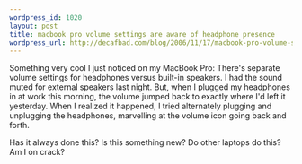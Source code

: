 ```yaml
--- 
wordpress_id: 1020
layout: post
title: macbook pro volume settings are aware of headphone presence
wordpress_url: http://decafbad.com/blog/2006/11/17/macbook-pro-volume-settings-are-aware-of-headphone-presence
---
```

Something very cool I just noticed on my MacBook Pro:  There's separate volume settings for headphones versus built-in speakers.  I had the sound muted for external speakers last night.  But, when I plugged my headphones in at work this morning, the volume jumped back to exactly where I'd left it yesterday.  When I realized it happened, I tried alternately plugging and unplugging the headphones, marvelling at the volume icon going back and forth.

Has it always done this?  Is this something new?  Do other laptops do this?  Am I on crack?
